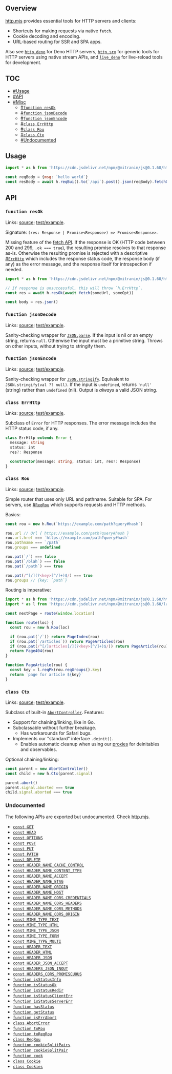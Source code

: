 ## Overview

[http.mjs](../http.mjs) provides essential tools for HTTP servers and clients:

* Shortcuts for making requests via native `fetch`.
* Cookie decoding and encoding.
* URL-based routing for SSR and SPA apps.

Also see [`http_deno`](http_deno_readme.md) for Deno HTTP servers, [`http_srv`](http_srv_readme.md) for generic tools for HTTP servers using native stream APIs, and [`live_deno`](live_deno_readme.md) for live-reload tools for development.

## TOC

* [#Usage](#usage)
* [#API](#api)
* [#Misc](#misc)
  * [#`function resOk`](#function-resok)
  * [#`function jsonDecode`](#function-jsondecode)
  * [#`function jsonEncode`](#function-jsonencode)
  * [#`class ErrHttp`](#class-errhttp)
  * [#`class Rou`](#class-rou)
  * [#`class Ctx`](#class-ctx)
  * [#Undocumented](#undocumented)

## Usage

```js
import * as h from 'https://cdn.jsdelivr.net/npm/@mitranim/js@0.1.60/http.mjs'

const reqBody = {msg: `hello world`}
const resBody = await h.reqBui().to(`/api`).post().json(reqBody).fetchOkJson()
```

## API

### `function resOk`

Links: [source](../http.mjs#L61); [test/example](../test/http_test.mjs#L44).

Signature: `(res: Response | Promise<Response>) => Promise<Response>`.

Missing feature of the [fetch API](https://developer.mozilla.org/en-US/docs/Web/API/Fetch_API). If the response is OK (HTTP code between 200 and 299, `.ok === true`), the resulting promise resolves to that response as-is. Otherwise the resulting promise is rejected with a descriptive [#`ErrHttp`](#class-errhttp) which includes the response status code, the response body (if any) as the error message, and the response itself for introspection if needed.

```js
import * as h from 'https://cdn.jsdelivr.net/npm/@mitranim/js@0.1.60/http.mjs'

// If response is unsuccessful, this will throw `h.ErrHttp`.
const res = await h.resOk(await fetch(someUrl, someOpt))

const body = res.json()
```

### `function jsonDecode`

Links: [source](../http.mjs#L68); [test/example](../test/http_test.mjs#L68).

Sanity-checking wrapper for [`JSON.parse`](https://developer.mozilla.org/en-US/docs/Web/JavaScript/Reference/Global_Objects/JSON/parse). If the input is nil or an empty string, returns `null`. Otherwise the input must be a primitive string. Throws on other inputs, without trying to stringify them.

### `function jsonEncode`

Links: [source](../http.mjs#L69); [test/example](../test/http_test.mjs#L83).

Sanity-checking wrapper for [`JSON.stringify`](https://developer.mozilla.org/en-US/docs/Web/JavaScript/Reference/Global_Objects/JSON/stringify). Equivalent to `JSON.stringify(val ?? null)`. If the input is `undefined`, returns `'null'` (string) rather than `undefined` (nil). Output is _always_ a valid JSON string.

### `class ErrHttp`

Links: [source](../http.mjs#L96); [test/example](../test/http_test.mjs#L97).

Subclass of `Error` for HTTP responses. The error message includes the HTTP status code, if any.

```ts
class ErrHttp extends Error {
  message: string
  status: int
  res?: Response

  constructor(message: string, status: int, res?: Response)
}
```

### `class Rou`

Links: [source](../http.mjs#L126); [test/example](../test/http_test.mjs#L138).

Simple router that uses only URL and pathname. Suitable for SPA. For servers, use [#`ReqRou`](#class-reqrou) which supports requests and HTTP methods.

Basics:

```js
const rou = new h.Rou(`https://example.com/path?query#hash`)

rou.url // Url { https://example.com/path?query#hash }
rou.url.href === `https://example.com/path?query#hash`
rou.pathname === `/path`
rou.groups === undefined

rou.pat(`/`) === false
rou.pat(`/blah`) === false
rou.pat(`/path`) === true

rou.pat(/^[/](?<key>[^/]+)$/) === true
rou.groups // {key: `path`}
```

Routing is imperative:

```js
import * as h from 'https://cdn.jsdelivr.net/npm/@mitranim/js@0.1.60/http.mjs'
import * as l from 'https://cdn.jsdelivr.net/npm/@mitranim/js@0.1.60/lang.mjs'

const nextPage = route(window.location)

function route(loc) {
  const rou = new h.Rou(loc)

  if (rou.pat(`/`)) return PageIndex(rou)
  if (rou.pat(`/articles`)) return PageArticles(rou)
  if (rou.pat(/^[/]articles[/](?<key>[^/]+)$/)) return PageArticle(rou)
  return Page404(rou)
}

function PageArticle(rou) {
  const key = l.reqPk(rou.reqGroups().key)
  return `page for article ${key}`
}
```

### `class Ctx`

Links: [source](../http.mjs#L233); [test/example](../test/http_test.mjs#L277).

Subclass of built-in [`AbortController`](https://developer.mozilla.org/en-US/docs/Web/API/AbortController). Features:

  * Support for chaining/linking, like in Go.
  * Subclassable without further breakage.
    * Has workarounds for Safari bugs.
  * Implements our "standard" interface `.deinit()`.
    * Enables automatic cleanup when using our [proxies](obs_readme.md) for deinitables and observables.

Optional chaining/linking:

```js
const parent = new AbortController()
const child = new h.Ctx(parent.signal)

parent.abort()
parent.signal.aborted === true
child.signal.aborted === true
```

### Undocumented

The following APIs are exported but undocumented. Check [http.mjs](../http.mjs).

  * [`const GET`](../http.mjs#L15)
  * [`const HEAD`](../http.mjs#L16)
  * [`const OPTIONS`](../http.mjs#L17)
  * [`const POST`](../http.mjs#L18)
  * [`const PUT`](../http.mjs#L19)
  * [`const PATCH`](../http.mjs#L20)
  * [`const DELETE`](../http.mjs#L21)
  * [`const HEADER_NAME_CACHE_CONTROL`](../http.mjs#L23)
  * [`const HEADER_NAME_CONTENT_TYPE`](../http.mjs#L24)
  * [`const HEADER_NAME_ACCEPT`](../http.mjs#L25)
  * [`const HEADER_NAME_ETAG`](../http.mjs#L26)
  * [`const HEADER_NAME_ORIGIN`](../http.mjs#L27)
  * [`const HEADER_NAME_HOST`](../http.mjs#L28)
  * [`const HEADER_NAME_CORS_CREDENTIALS`](../http.mjs#L29)
  * [`const HEADER_NAME_CORS_HEADERS`](../http.mjs#L30)
  * [`const HEADER_NAME_CORS_METHODS`](../http.mjs#L31)
  * [`const HEADER_NAME_CORS_ORIGIN`](../http.mjs#L32)
  * [`const MIME_TYPE_TEXT`](../http.mjs#L34)
  * [`const MIME_TYPE_HTML`](../http.mjs#L35)
  * [`const MIME_TYPE_JSON`](../http.mjs#L36)
  * [`const MIME_TYPE_FORM`](../http.mjs#L37)
  * [`const MIME_TYPE_MULTI`](../http.mjs#L38)
  * [`const HEADER_TEXT`](../http.mjs#L40)
  * [`const HEADER_HTML`](../http.mjs#L41)
  * [`const HEADER_JSON`](../http.mjs#L42)
  * [`const HEADER_JSON_ACCEPT`](../http.mjs#L44)
  * [`const HEADERS_JSON_INOUT`](../http.mjs#L45)
  * [`const HEADERS_CORS_PROMISCUOUS`](../http.mjs#L47)
  * [`function isStatusInfo`](../http.mjs#L72)
  * [`function isStatusOk`](../http.mjs#L75)
  * [`function isStatusRedir`](../http.mjs#L78)
  * [`function isStatusClientErr`](../http.mjs#L81)
  * [`function isStatusServerErr`](../http.mjs#L84)
  * [`function hasStatus`](../http.mjs#L87)
  * [`function getStatus`](../http.mjs#L88)
  * [`function isErrAbort`](../http.mjs#L94)
  * [`class AbortError`](../http.mjs#L118)
  * [`function toRou`](../http.mjs#L123)
  * [`function toReqRou`](../http.mjs#L171)
  * [`class ReqRou`](../http.mjs#L174)
  * [`function cookieSplitPairs`](../http.mjs#L270)
  * [`function cookieSplitPair`](../http.mjs#L276)
  * [`function cook`](../http.mjs#L289)
  * [`class Cookie`](../http.mjs#L291)
  * [`class Cookies`](../http.mjs#L399)
